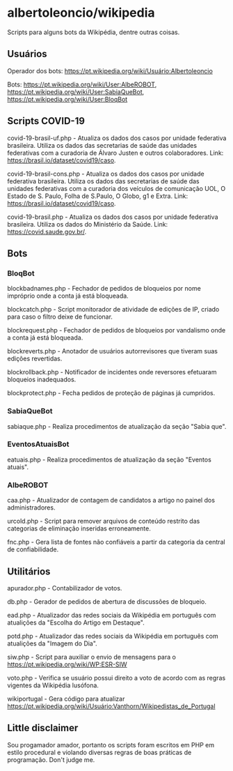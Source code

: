 # albertoleoncio/wikipedia

Scripts para alguns bots da Wikipédia, dentre outras coisas.

## Usuários

Operador dos bots: https://pt.wikipedia.org/wiki/Usuário:Albertoleoncio

Bots: https://pt.wikipedia.org/wiki/User:AlbeROBOT, https://pt.wikipedia.org/wiki/User:SabiaQueBot, https://pt.wikipedia.org/wiki/User:BloqBot

## Scripts COVID-19

covid-19-brasil-uf.php - Atualiza os dados dos casos por unidade federativa brasileira. Utiliza os dados das secretarias de saúde das unidades federativas com a curadoria de Álvaro Justen e outros colaboradores. Link: https://brasil.io/dataset/covid19/caso.

covid-19-brasil-cons.php - Atualiza os dados dos casos por unidade federativa brasileira. Utiliza os dados das secretarias de saúde das unidades federativas com a curadoria dos veículos de comunicação UOL, O Estado de S. Paulo, Folha de S.Paulo, O Globo, g1 e Extra. Link: https://brasil.io/dataset/covid19/caso.

covid-19-brasil.php - Atualiza os dados dos casos por unidade federativa brasileira. Utiliza os dados do Ministério da Saúde. Link: https://covid.saude.gov.br/.

## Bots

### BloqBot

blockbadnames.php - Fechador de pedidos de bloqueios por nome impróprio onde a conta já está bloqueada.

blockcatch.php - Script monitorador de atividade de edições de IP, criado para caso o filtro deixe de funcionar.

blockrequest.php - Fechador de pedidos de bloqueios por vandalismo onde a conta já está bloqueada.

blockreverts.php - Anotador de usuários autorrevisores que tiveram suas edições revertidas.

blockrollback.php - Notificador de incidentes onde reversores efetuaram bloqueios inadequados.

blockprotect.php - Fecha pedidos de proteção de páginas já cumpridos.

### SabiaQueBot

sabiaque.php - Realiza procedimentos de atualização da seção "Sabia que".

### EventosAtuaisBot

eatuais.php - Realiza procedimentos de atualização da seção "Eventos atuais".

### AlbeROBOT

caa.php - Atualizador de contagem de candidatos a artigo no painel dos administradores.

urcold.php - Script para remover arquivos de conteúdo restrito das categorias de eliminação inseridas erroneamente.

fnc.php - Gera lista de fontes não confiáveis a partir da categoria da central de confiabilidade.

## Utilitários

apurador.php - Contabilizador de votos.

db.php - Gerador de pedidos de abertura de discussões de bloqueio.

ead.php - Atualizador das redes sociais da Wikipédia em português com atualições da "Escolha do Artigo em Destaque".

potd.php - Atualizador das redes sociais da Wikipédia em português com atualições da "Imagem do Dia".

siw.php - Script para auxiliar o envio de mensagens para o https://pt.wikipedia.org/wiki/WP:ESR-SIW

voto.php - Verifica se usuário possui direito a voto de acordo com as regras vigentes da Wikipédia lusófona.

wikiportugal - Gera código para atualizar https://pt.wikipedia.org/wiki/Usuário:Vanthorn/Wikipedistas_de_Portugal

## Little disclaimer

Sou progamador amador, portanto os scripts foram escritos em PHP em estilo procedural e violando diversas regras de boas práticas de programação. Don't judge me.

